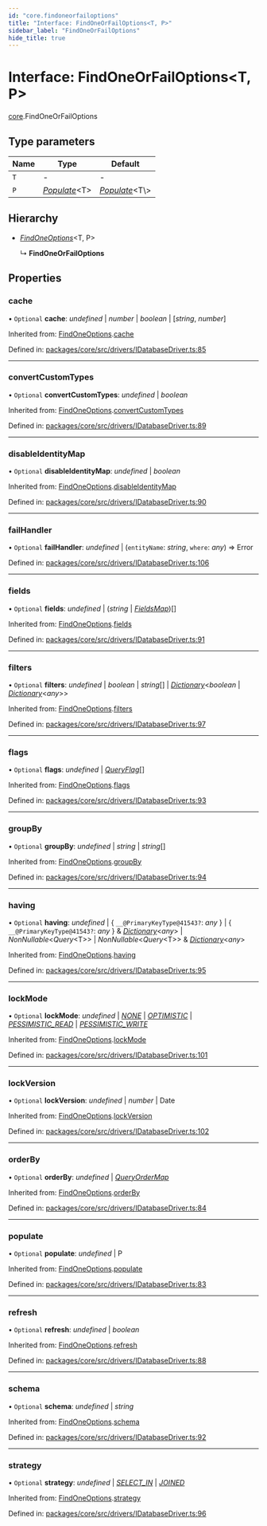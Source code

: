 ```yaml
---
id: "core.findoneorfailoptions"
title: "Interface: FindOneOrFailOptions<T, P>"
sidebar_label: "FindOneOrFailOptions"
hide_title: true
---
```


# Interface: FindOneOrFailOptions<T, P\>

[core](../modules/core.md).FindOneOrFailOptions

## Type parameters

Name | Type | Default |
------ | ------ | ------ |
`T` | - | - |
`P` | [*Populate*](../modules/core.md#populate)<T\> | [*Populate*](../modules/core.md#populate)<T\\> |

## Hierarchy

* [*FindOneOptions*](core.findoneoptions.md)<T, P\>

  ↳ **FindOneOrFailOptions**

## Properties

### cache

• `Optional` **cache**: *undefined* \| *number* \| *boolean* \| [*string*, *number*]

Inherited from: [FindOneOptions](core.findoneoptions.md).[cache](core.findoneoptions.md#cache)

Defined in: [packages/core/src/drivers/IDatabaseDriver.ts:85](https://github.com/mikro-orm/mikro-orm/blob/969d4229bd/packages/core/src/drivers/IDatabaseDriver.ts#L85)

___

### convertCustomTypes

• `Optional` **convertCustomTypes**: *undefined* \| *boolean*

Inherited from: [FindOneOptions](core.findoneoptions.md).[convertCustomTypes](core.findoneoptions.md#convertcustomtypes)

Defined in: [packages/core/src/drivers/IDatabaseDriver.ts:89](https://github.com/mikro-orm/mikro-orm/blob/969d4229bd/packages/core/src/drivers/IDatabaseDriver.ts#L89)

___

### disableIdentityMap

• `Optional` **disableIdentityMap**: *undefined* \| *boolean*

Inherited from: [FindOneOptions](core.findoneoptions.md).[disableIdentityMap](core.findoneoptions.md#disableidentitymap)

Defined in: [packages/core/src/drivers/IDatabaseDriver.ts:90](https://github.com/mikro-orm/mikro-orm/blob/969d4229bd/packages/core/src/drivers/IDatabaseDriver.ts#L90)

___

### failHandler

• `Optional` **failHandler**: *undefined* \| (`entityName`: *string*, `where`: *any*) => Error

Defined in: [packages/core/src/drivers/IDatabaseDriver.ts:106](https://github.com/mikro-orm/mikro-orm/blob/969d4229bd/packages/core/src/drivers/IDatabaseDriver.ts#L106)

___

### fields

• `Optional` **fields**: *undefined* \| (*string* \| [*FieldsMap*](../modules/core.md#fieldsmap))[]

Inherited from: [FindOneOptions](core.findoneoptions.md).[fields](core.findoneoptions.md#fields)

Defined in: [packages/core/src/drivers/IDatabaseDriver.ts:91](https://github.com/mikro-orm/mikro-orm/blob/969d4229bd/packages/core/src/drivers/IDatabaseDriver.ts#L91)

___

### filters

• `Optional` **filters**: *undefined* \| *boolean* \| *string*[] \| [*Dictionary*](../modules/core.md#dictionary)<*boolean* \| [*Dictionary*](../modules/core.md#dictionary)<*any*\>\>

Inherited from: [FindOneOptions](core.findoneoptions.md).[filters](core.findoneoptions.md#filters)

Defined in: [packages/core/src/drivers/IDatabaseDriver.ts:97](https://github.com/mikro-orm/mikro-orm/blob/969d4229bd/packages/core/src/drivers/IDatabaseDriver.ts#L97)

___

### flags

• `Optional` **flags**: *undefined* \| [*QueryFlag*](../enums/core.queryflag.md)[]

Inherited from: [FindOneOptions](core.findoneoptions.md).[flags](core.findoneoptions.md#flags)

Defined in: [packages/core/src/drivers/IDatabaseDriver.ts:93](https://github.com/mikro-orm/mikro-orm/blob/969d4229bd/packages/core/src/drivers/IDatabaseDriver.ts#L93)

___

### groupBy

• `Optional` **groupBy**: *undefined* \| *string* \| *string*[]

Inherited from: [FindOneOptions](core.findoneoptions.md).[groupBy](core.findoneoptions.md#groupby)

Defined in: [packages/core/src/drivers/IDatabaseDriver.ts:94](https://github.com/mikro-orm/mikro-orm/blob/969d4229bd/packages/core/src/drivers/IDatabaseDriver.ts#L94)

___

### having

• `Optional` **having**: *undefined* \| { `__@PrimaryKeyType@41543?`: *any*  } \| { `__@PrimaryKeyType@41543?`: *any*  } & [*Dictionary*](../modules/core.md#dictionary)<*any*\> \| *NonNullable*<*Query*<T\>\> \| *NonNullable*<*Query*<T\>\> & [*Dictionary*](../modules/core.md#dictionary)<*any*\>

Inherited from: [FindOneOptions](core.findoneoptions.md).[having](core.findoneoptions.md#having)

Defined in: [packages/core/src/drivers/IDatabaseDriver.ts:95](https://github.com/mikro-orm/mikro-orm/blob/969d4229bd/packages/core/src/drivers/IDatabaseDriver.ts#L95)

___

### lockMode

• `Optional` **lockMode**: *undefined* \| [*NONE*](../enums/core.lockmode.md#none) \| [*OPTIMISTIC*](../enums/core.lockmode.md#optimistic) \| [*PESSIMISTIC\_READ*](../enums/core.lockmode.md#pessimistic_read) \| [*PESSIMISTIC\_WRITE*](../enums/core.lockmode.md#pessimistic_write)

Inherited from: [FindOneOptions](core.findoneoptions.md).[lockMode](core.findoneoptions.md#lockmode)

Defined in: [packages/core/src/drivers/IDatabaseDriver.ts:101](https://github.com/mikro-orm/mikro-orm/blob/969d4229bd/packages/core/src/drivers/IDatabaseDriver.ts#L101)

___

### lockVersion

• `Optional` **lockVersion**: *undefined* \| *number* \| Date

Inherited from: [FindOneOptions](core.findoneoptions.md).[lockVersion](core.findoneoptions.md#lockversion)

Defined in: [packages/core/src/drivers/IDatabaseDriver.ts:102](https://github.com/mikro-orm/mikro-orm/blob/969d4229bd/packages/core/src/drivers/IDatabaseDriver.ts#L102)

___

### orderBy

• `Optional` **orderBy**: *undefined* \| [*QueryOrderMap*](core.queryordermap.md)

Inherited from: [FindOneOptions](core.findoneoptions.md).[orderBy](core.findoneoptions.md#orderby)

Defined in: [packages/core/src/drivers/IDatabaseDriver.ts:84](https://github.com/mikro-orm/mikro-orm/blob/969d4229bd/packages/core/src/drivers/IDatabaseDriver.ts#L84)

___

### populate

• `Optional` **populate**: *undefined* \| P

Inherited from: [FindOneOptions](core.findoneoptions.md).[populate](core.findoneoptions.md#populate)

Defined in: [packages/core/src/drivers/IDatabaseDriver.ts:83](https://github.com/mikro-orm/mikro-orm/blob/969d4229bd/packages/core/src/drivers/IDatabaseDriver.ts#L83)

___

### refresh

• `Optional` **refresh**: *undefined* \| *boolean*

Inherited from: [FindOneOptions](core.findoneoptions.md).[refresh](core.findoneoptions.md#refresh)

Defined in: [packages/core/src/drivers/IDatabaseDriver.ts:88](https://github.com/mikro-orm/mikro-orm/blob/969d4229bd/packages/core/src/drivers/IDatabaseDriver.ts#L88)

___

### schema

• `Optional` **schema**: *undefined* \| *string*

Inherited from: [FindOneOptions](core.findoneoptions.md).[schema](core.findoneoptions.md#schema)

Defined in: [packages/core/src/drivers/IDatabaseDriver.ts:92](https://github.com/mikro-orm/mikro-orm/blob/969d4229bd/packages/core/src/drivers/IDatabaseDriver.ts#L92)

___

### strategy

• `Optional` **strategy**: *undefined* \| [*SELECT\_IN*](../enums/core.loadstrategy.md#select_in) \| [*JOINED*](../enums/core.loadstrategy.md#joined)

Inherited from: [FindOneOptions](core.findoneoptions.md).[strategy](core.findoneoptions.md#strategy)

Defined in: [packages/core/src/drivers/IDatabaseDriver.ts:96](https://github.com/mikro-orm/mikro-orm/blob/969d4229bd/packages/core/src/drivers/IDatabaseDriver.ts#L96)

